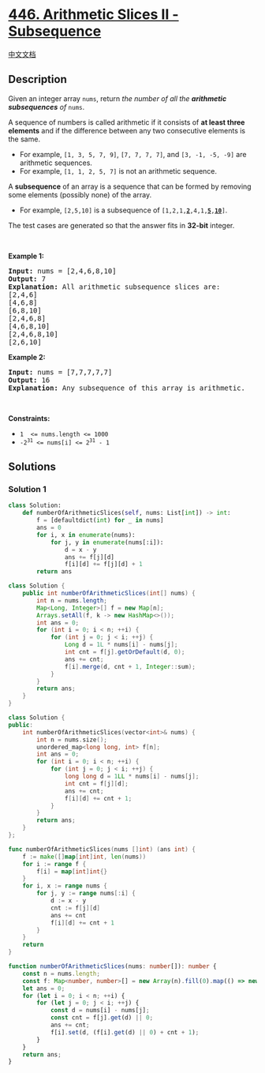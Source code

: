 # [446. Arithmetic Slices II - Subsequence](https://leetcode.com/problems/arithmetic-slices-ii-subsequence)

[中文文档](/solution/0400-0499/0446.Arithmetic%20Slices%20II%20-%20Subsequence/README.md)

<!-- tags:Array,Dynamic Programming -->

<!-- difficulty:Hard -->

## Description

<p>Given an integer array <code>nums</code>, return <em>the number of all the <strong>arithmetic subsequences</strong> of</em> <code>nums</code>.</p>

<p>A sequence of numbers is called arithmetic if it consists of <strong>at least three elements</strong> and if the difference between any two consecutive elements is the same.</p>

<ul>
	<li>For example, <code>[1, 3, 5, 7, 9]</code>, <code>[7, 7, 7, 7]</code>, and <code>[3, -1, -5, -9]</code> are arithmetic sequences.</li>
	<li>For example, <code>[1, 1, 2, 5, 7]</code> is not an arithmetic sequence.</li>
</ul>

<p>A <strong>subsequence</strong> of an array is a sequence that can be formed by removing some elements (possibly none) of the array.</p>

<ul>
	<li>For example, <code>[2,5,10]</code> is a subsequence of <code>[1,2,1,<strong><u>2</u></strong>,4,1,<u><strong>5</strong></u>,<u><strong>10</strong></u>]</code>.</li>
</ul>

<p>The test cases are generated so that the answer fits in <strong>32-bit</strong> integer.</p>

<p>&nbsp;</p>
<p><strong class="example">Example 1:</strong></p>

<pre>
<strong>Input:</strong> nums = [2,4,6,8,10]
<strong>Output:</strong> 7
<strong>Explanation:</strong> All arithmetic subsequence slices are:
[2,4,6]
[4,6,8]
[6,8,10]
[2,4,6,8]
[4,6,8,10]
[2,4,6,8,10]
[2,6,10]
</pre>

<p><strong class="example">Example 2:</strong></p>

<pre>
<strong>Input:</strong> nums = [7,7,7,7,7]
<strong>Output:</strong> 16
<strong>Explanation:</strong> Any subsequence of this array is arithmetic.
</pre>

<p>&nbsp;</p>
<p><strong>Constraints:</strong></p>

<ul>
	<li><code>1&nbsp; &lt;= nums.length &lt;= 1000</code></li>
	<li><code>-2<sup>31</sup> &lt;= nums[i] &lt;= 2<sup>31</sup> - 1</code></li>
</ul>

## Solutions

### Solution 1

<!-- tabs:start -->

```python
class Solution:
    def numberOfArithmeticSlices(self, nums: List[int]) -> int:
        f = [defaultdict(int) for _ in nums]
        ans = 0
        for i, x in enumerate(nums):
            for j, y in enumerate(nums[:i]):
                d = x - y
                ans += f[j][d]
                f[i][d] += f[j][d] + 1
        return ans
```

```java
class Solution {
    public int numberOfArithmeticSlices(int[] nums) {
        int n = nums.length;
        Map<Long, Integer>[] f = new Map[n];
        Arrays.setAll(f, k -> new HashMap<>());
        int ans = 0;
        for (int i = 0; i < n; ++i) {
            for (int j = 0; j < i; ++j) {
                Long d = 1L * nums[i] - nums[j];
                int cnt = f[j].getOrDefault(d, 0);
                ans += cnt;
                f[i].merge(d, cnt + 1, Integer::sum);
            }
        }
        return ans;
    }
}
```

```cpp
class Solution {
public:
    int numberOfArithmeticSlices(vector<int>& nums) {
        int n = nums.size();
        unordered_map<long long, int> f[n];
        int ans = 0;
        for (int i = 0; i < n; ++i) {
            for (int j = 0; j < i; ++j) {
                long long d = 1LL * nums[i] - nums[j];
                int cnt = f[j][d];
                ans += cnt;
                f[i][d] += cnt + 1;
            }
        }
        return ans;
    }
};
```

```go
func numberOfArithmeticSlices(nums []int) (ans int) {
	f := make([]map[int]int, len(nums))
	for i := range f {
		f[i] = map[int]int{}
	}
	for i, x := range nums {
		for j, y := range nums[:i] {
			d := x - y
			cnt := f[j][d]
			ans += cnt
			f[i][d] += cnt + 1
		}
	}
	return
}
```

```ts
function numberOfArithmeticSlices(nums: number[]): number {
    const n = nums.length;
    const f: Map<number, number>[] = new Array(n).fill(0).map(() => new Map());
    let ans = 0;
    for (let i = 0; i < n; ++i) {
        for (let j = 0; j < i; ++j) {
            const d = nums[i] - nums[j];
            const cnt = f[j].get(d) || 0;
            ans += cnt;
            f[i].set(d, (f[i].get(d) || 0) + cnt + 1);
        }
    }
    return ans;
}
```

<!-- tabs:end -->

<!-- end -->
